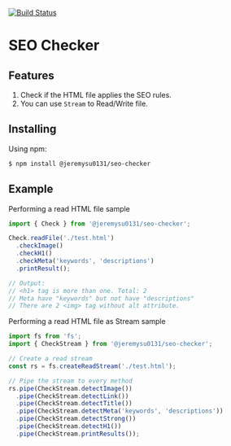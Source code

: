 [![Build Status](https://travis-ci.org/jeremysu0131/seo-checker.svg?branch=master)](https://travis-ci.org/jeremysu0131/seo-checker)

# SEO Checker

## Features

1. Check if the HTML file applies the SEO rules.
2. You can use `Stream` to Read/Write file.

## Installing

Using npm:

```bash
$ npm install @jeremysu0131/seo-checker
```

## Example

Performing a read HTML file sample

```js
import { Check } from '@jeremysu0131/seo-checker';

Check.readFile('./test.html')
  .checkImage()
  .checkH1()
  .checkMeta('keywords', 'descriptions')
  .printResult();

// Output:
// <h1> tag is more than one. Total: 2
// Meta have "keywords" but not have "descriptions"
// There are 2 <img> tag without alt attribute.
```

Performing a read HTML file as Stream sample

```js
import fs from 'fs';
import { CheckStream } from '@jeremysu0131/seo-checker';

// Create a read stream
const rs = fs.createReadStream('./test.html');

// Pipe the stream to every method
rs.pipe(CheckStream.detectImage())
  .pipe(CheckStream.detectLink())
  .pipe(CheckStream.detectTitle())
  .pipe(CheckStream.detectMeta('keywords', 'descriptions'))
  .pipe(CheckStream.detectStrong())
  .pipe(CheckStream.detectH1())
  .pipe(CheckStream.printResults());
```
